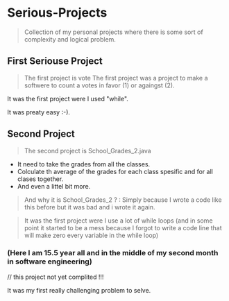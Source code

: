 # Serious-Projects
>Collection of my personal projects where there is some sort of complexity and logical problem.

## First Seriouse Project
> The first project is vote
The first project was a project to make a softwere to count a votes in favor (1) or againgst (2).

It was the first project were I used "while".

It was preaty easy :-).

## Second Project
> The second project is School_Grades_2.java

* It need to take the grades from all the classes.
* Colculate th average of the grades for each class spesific and for all clases together.
* And even a littel bit more.
> And why it is School_Grades_2 ? : Simply because I wrote a code like this before but it was bad and i wrote it again.

> It was the first project were I use a lot of while loops (and in some point it started to be a mess because I forgot to write a code line that will make zero every variable in the while loop)

### (Here I am 15.5 year all and in the middle of my second month in software engineering)


// this project not yet complited !!!

It was my first really challenging problem to selve.
